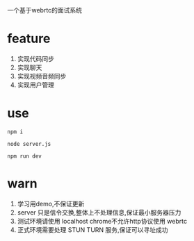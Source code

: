 一个基于webrtc的面试系统

# feature
1. 实现代码同步
2. 实现聊天
3. 实现视频音频同步
4. 实现用户管理



# use

```
npm i

node server.js

npm run dev
```

# warn
1. 学习用demo,不保证更新
2. server 只是信令交换,整体上不处理信息,保证最小服务器压力
3. 测试环境请使用 localhost chrome不允许http协议使用 webrtc
4. 正式环境需要处理 STUN TURN 服务,保证可以寻址成功